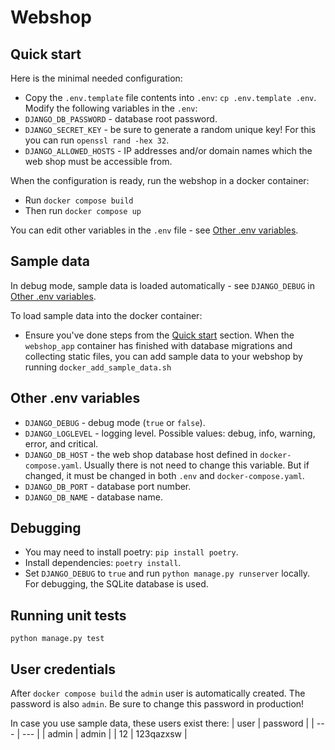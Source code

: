 # Webshop

## Quick start
Here is the minimal needed configuration:
* Copy the `.env.template` file contents into `.env`: `cp .env.template .env`. Modify the following variables in the `.env`:
* `DJANGO_DB_PASSWORD` - database root password.
* `DJANGO_SECRET_KEY` - be sure to generate a random unique key! For this you can run `openssl rand -hex 32`.
* `DJANGO_ALLOWED_HOSTS` - IP addresses and/or domain names which the web shop must be accessible from.

When the configuration is ready, run the webshop in a docker container:
* Run `docker compose build`
* Then run `docker compose up`

You can edit other variables in the `.env` file - see [Other .env variables](#-other-.env-variables).

## Sample data
In debug mode, sample data is loaded automatically - see `DJANGO_DEBUG` in [Other .env variables](#-other-.env-variables).

To load sample data into the docker container:
* Ensure you've done steps from the [Quick start](#-quick-start) section. When the `webshop_app` container has finished with database migrations and collecting static files, you can add sample data to your webshop by running `docker_add_sample_data.sh`

## Other .env variables
* `DJANGO_DEBUG` - debug mode (`true` or `false`).
* `DJANGO_LOGLEVEL` - logging level. Possible values: debug, info, warning, error, and critical.
* `DJANGO_DB_HOST` - the web shop database host defined in `docker-compose.yaml`. Usually there is not need to change this variable. But if changed, it must be changed in both `.env` and `docker-compose.yaml`.
* `DJANGO_DB_PORT` - database port number.
* `DJANGO_DB_NAME` - database name.

## Debugging
* You may need to install poetry: `pip install poetry`.
* Install dependencies: `poetry install`.
* Set `DJANGO_DEBUG` to `true` and run `python manage.py runserver` locally. For debugging, the SQLite database is used.

## Running unit tests
`python manage.py test`

## User credentials
After `docker compose build` the `admin` user is automatically created. The password is also `admin`. Be sure to change this password in production!

In case you use sample data, these users exist there:
| user | password |
| --- | --- |
| admin | admin |
| 12 | 123qazxsw |
